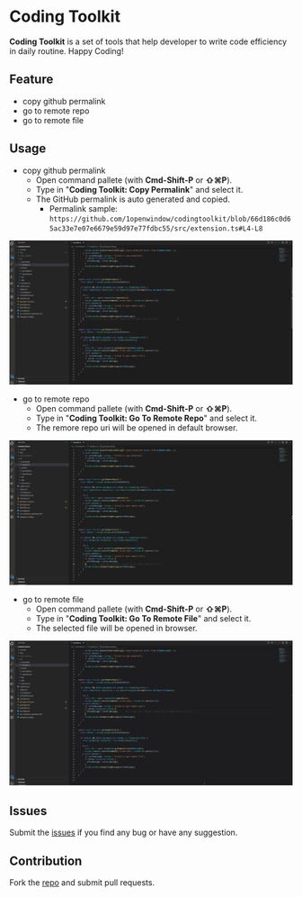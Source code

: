 # Coding Toolkit

**Coding Toolkit** is a set of tools that help developer to write code efficiency in daily routine. Happy Coding!

## Feature
- copy github permalink
- go to remote repo
- go to remote file

## Usage
- copy github permalink
  - Open command pallete (with **Cmd-Shift-P** or **⇧⌘P**).
  - Type in "**Coding Toolkit: Copy Permalink**" and select it.
  - The GitHub permalink is auto generated and copied.
    - Permalink sample: `https://github.com/1openwindow/codingtoolkit/blob/66d186c0d65ac33e7e07e6679e59d97e77fdbc55/src/extension.ts#L4-L8`

![Demo](https://github.com/1openwindow/codingtoolkit/blob/main/gif/copypermalink.gif?raw=true)

- go to remote repo
  - Open command pallete (with **Cmd-Shift-P** or **⇧⌘P**).
  - Type in "**Coding Toolkit: Go To Remote Repo**" and select it.
  - The remore repo uri will be opened in default browser.

![Demo](https://github.com/1openwindow/codingtoolkit/blob/main/gif/gotoremoterepo.gif?raw=true)

- go to remote file
  - Open command pallete (with **Cmd-Shift-P** or **⇧⌘P**).
  - Type in "**Coding Toolkit: Go To Remote File**" and select it.
  - The selected file will be opened in browser.

![Demo](https://github.com/1openwindow/codingtoolkit/blob/main/gif/gotoremotefile.gif?raw=true)

## Issues
Submit the [issues](https://github.com/1openwindow/codingtoolkit/issues) if you find any bug or have any suggestion.

## Contribution
Fork the [repo](https://github.com/1openwindow/codingtoolkit) and submit pull requests.